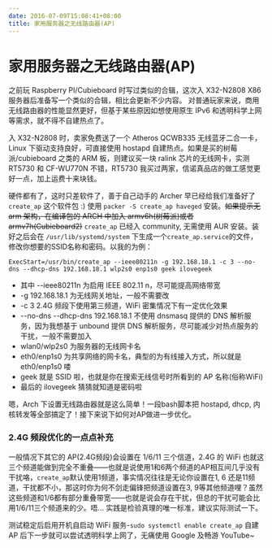 ```yaml
---
date: 2016-07-09T15:08:41+08:00
title: 家用服务器之无线路由器(AP)
---
```


# 家用服务器之无线路由器(AP)

之前玩 Raspberry PI/Cubieboard 时写过类似的合辑，这次入 X32-N2808 X86服务器后准备写一个类似的合辑，相比会更新不少内容。
对普通玩家来说，商用无线路由器的性能显然更好，但基于某些原因如想使用原生 IPv6 和透明科学上网等需求，就不得不自建热点了。

入 X32-N2808 时，卖家免费送了一个 Atheros QCWB335 无线蓝牙二合一卡，Linux 下驱动支持良好，可直接使用 hostapd 自建热点。如果是买的树莓派/cubieboard 之类的 ARM 板，则建议买一块 ralink 芯片的无线网卡，实测 RT5730 和 CF-WU770N 不错，RT5730 我买过两家，信诺真品店的做工感觉更好一点，加上运费十来块钱。

硬件都有了，这时只差软件了，善于自己动手的 Archer 早已经给我们准备好了 `create_ap` 这个软件包 :) 使用 `packer -S create_ap haveged` 安装。~~如果提示无 arm 架构，在编译包的 ARCH 中加入 armv6h(树莓派)或者 armv7h(Cubieboard2)~~ `create_ap` 已经入 community, 无需使用 AUR 安装。装好之后会在 `/usr/lib/systemd/system` 下生成一个`create_ap.service`的文件，修改你想要的SSID名称和密码。以我的为例：
```
ExecStart=/usr/bin/create_ap --ieee80211n -g 192.168.18.1 -c 3 --no-dns --dhcp-dns 192.168.18.1 wlp2s0 enp1s0 geek ilovegeek
```

- 其中 --ieee80211n 为启用 IEEE 802.11 n，尽可能提高网络带宽
- -g 192.168.18.1 为无线网关地址，一般不需要改
- -c 3 2.4G 频段下使用第三频道，WiFi 密集情况下有一定优化效果
- --no-dns --dhcp-dns 192.168.18.1 不使用 dnsmasq 提供的 DNS 解析服务，因为我想基于 unbound 提供 DNS 解析服务，尽可能减少对热点服务的干扰，一般不需要加入
- wlan0/wlp2s0 为服务器的无线网卡名
- eth0/enp1s0 为共享网络的网卡名，典型的为有线接入方式，所以就是 eth0/enp1s0 喽
- geek 就是 SSID 啦，也就是你在搜索无线信号时所看到的 AP 名称(俗称WiFi)
- 最后的 ilovegeek 猜猜就知道是密码啦

嗯，Arch 下设置无线路由器就是这么简单！一段bash脚本把 hostapd, dhcp, 内核转发等全部搞定了！接下来说下如何对AP做进一步优化。

### 2.4G 频段优化的一点点补充 

一般情况下其它的 AP(2.4G频段)会设置在 1/6/11 三个信道，2.4G 的 WiFi 也就这三个频道能做到完全不重叠——也就是说使用1和6两个频道的AP相互间几乎没有干扰咯，`create_ap`默认使用1频道，事实情况往往是无论你设置在1, 6 还是11频道，干扰都不小，那这时你为何不剑走偏锋把频道设置在3, 9等其他频道哩？虽然这些频道和1/6都有部分重叠带宽——也就是说会存在干扰，但总的干扰可能会比用1/6/11三个频道来的少。唔... 实践是检验真理的唯一标准，建议实际测试一下。

测试稳定后启用开机自启动 WiFi 服务-`sudo systemctl enable create_ap`
自建 AP 后下一步就可以尝试透明科学上网了，无痛使用 Google 及畅游 YouTube~